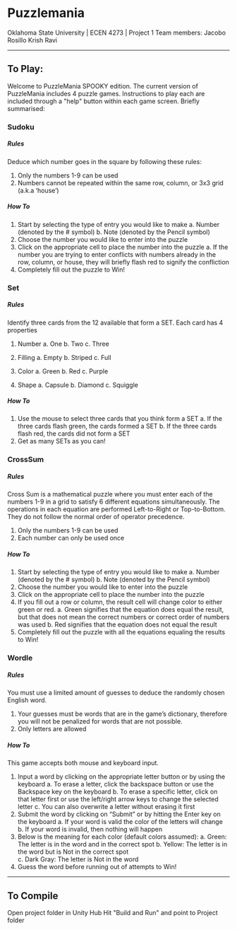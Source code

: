 # Puzzlemania

Oklahoma State University | ECEN 4273 | Project 1
Team members:
	Jacobo Rosillo
	Krish Ravi

---
		
## To Play:

Welcome to PuzzleMania SPOOKY edition. The current version of PuzzleMania includes 4 puzzle games. Instructions to play 
each are included through a "help" button within each game screen. Briefly summarised:

### Sudoku

##### Rules

Deduce which number goes in the square by following these rules:
1.	Only the numbers 1-9 can be used
2.	Numbers cannot be repeated within the same row, column, or 3x3 grid (a.k.a ‘house’)

##### How To
1.	Start by selecting the type of entry you would like to make
	a.	Number (denoted by the # symbol)
	b.	Note (denoted by the Pencil symbol)
2.	Choose the number you would like to enter into the puzzle
3.	Click on the appropriate cell to place the number into the puzzle
	a.	If the number you are trying to enter conflicts with numbers already in the row, column, or house, they will briefly flash red to signify the confliction
4.	Completely fill out the puzzle to Win!

### Set

##### Rules

Identify three cards from the 12 available that form a SET. 
Each card has 4 properties	
1.	Number
	a.	One
	b.	Two
	c.	Three

2.	Filling
	a.	Empty
	b.	Striped
	c.	Full

3.	Color
	a.	Green
	b.	Red
	c.	Purple

4.	Shape
	a.	Capsule
	b.	Diamond
	c.	Squiggle


##### How To

1.	Use the mouse to select three cards that you think form a SET
	a.	If the three cards flash green, the cards formed a SET
	b.	If the three cards flash red, the cards did not form a SET
2.	Get as many SETs as you can!

### CrossSum

##### Rules

Cross Sum is a mathematical puzzle where you must enter each of the numbers 1-9 in a grid to satisfy 6 different equations simultaneously. The operations in each equation are performed Left-to-Right or Top-to-Bottom. They do not follow the normal order of operator precedence.
1.	Only the numbers 1-9 can be used
2.	Each number can only be used once

##### How To

1.	Start by selecting the type of entry you would like to make
	a.	Number (denoted by the # symbol)
	b.	Note (denoted by the Pencil symbol)
2.	Choose the number you would like to enter into the puzzle
3.	Click on the appropriate cell to place the number into the puzzle
4.	If you fill out a row or column, the result cell will change color to either green or red.
	a.	Green signifies that the equation does equal the result, but that does not mean the correct numbers or correct order of numbers was used
	b.	Red signifies that the equation does not equal the result
5.	Completely fill out the puzzle with all the equations equaling the results to Win!

### Wordle

##### Rules

You must use a limited amount of guesses to deduce the randomly chosen English word.
1.	Your guesses must be words that are in the game’s dictionary, therefore you will not be penalized for words that are not possible.
2.	Only letters are allowed

##### How To

This game accepts both mouse and keyboard input.
1.	Input a word by clicking on the appropriate letter button or by using the keyboard
	a.	To erase a letter, click the backspace button or use the Backspace key on the keyboard
	b.	To erase a specific letter, click on that letter first or use the left/right arrow keys to change the selected letter
	c.	You can also overwrite a letter without erasing it first
2.	Submit the word by clicking on “Submit” or by hitting the Enter key on the keyboard
	a.	If your word is valid the color of the letters will change
	b.	If your word is invalid, then nothing will happen
3.	Below is the meaning for each color (default colors assumed):
	a.	Green: The letter is in the word and in the correct spot
	b.	Yellow: The letter is in the word but is Not in the correct spot	
	c.	Dark Gray: The letter is Not in the word
4.	Guess the word before running out of attempts to Win!

---

## To Compile

Open project folder in Unity Hub
Hit "Build and Run" and point to Project folder
